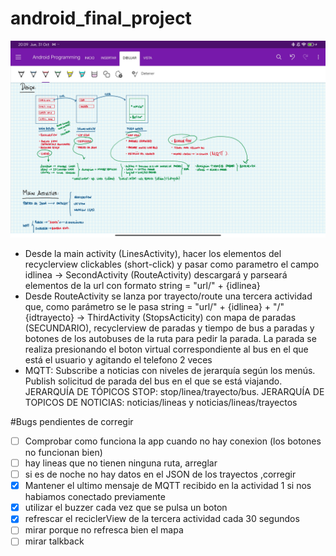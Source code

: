 # android_final_project

![alt text](https://github.com/alvarorp19/android_final_project/blob/main/Screenshot_2024-10-31-20-09-37-609_com.microsoft.office.onenote.jpg)

- Desde la main activity (LinesActivity), hacer los elementos del recyclerview clickables (short-click) y pasar como parametro el campo idlinea -> SecondActivity (RouteActivity) descargará y parseará elementos de la url con formato string = "url/" + {idlinea}
- Desde RouteActivity se lanza por trayecto/route una tercera actividad que, como parámetro se le pasa string = "url/" + {idlinea} + "/" {idtrayecto} -> ThirdActivity (StopsActicity) con mapa de paradas (SECUNDARIO), recyclerview de paradas y tiempo de bus a paradas y botones de los autobuses de la ruta para pedir la parada. La parada se realiza presionando el boton virtual correspondiente al bus en el que está el usuario y agitando el telefono 2 veces
- MQTT: Subscribe a noticias con niveles de jerarquía según los menús. Publish solicitud de parada del bus en el que se está viajando. JERARQUÍA DE TÓPICOS STOP: stop/linea/trayecto/bus. JERARQUÍA DE TOPICOS DE NOTICIAS: noticias/lineas y noticias/lineas/trayectos


#Bugs pendientes de corregir

- [ ] Comprobar como funciona la app cuando no hay conexion (los botones no funcionan bien)
- [ ] hay lineas que no tienen ninguna ruta, arreglar
- [ ] si es de noche no hay datos en el JSON de los trayectos ,corregir
- [X] Mantener el ultimo mensaje de MQTT recibido en la actividad 1 si nos habiamos conectado previamente
- [X] utilizar el buzzer cada vez que se pulsa un boton
- [X] refrescar el reciclerView de la tercera actividad cada 30 segundos
- [ ] mirar porque no refresca bien el mapa
- [ ] mirar talkback
